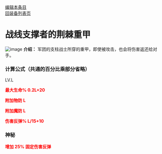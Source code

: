 [编辑本条目](https://github.com/GuguTown/Wiki/edit/main/equip/战线支撑者的荆棘重甲.md)   
[回装备列表页](index.html) 
# 战线支撑者的荆棘重甲
![image](https://user-images.githubusercontent.com/35645329/193945069-cadbe5a8-87d9-493b-a191-1cf528f242bc.png) **介绍：** 军团的支柱战士所穿的重甲，即使被攻击，也会将伤害返还给对手。   
### 计算公式（共通的百分比乘部分省略）
LV.L   

<p><font color="#FF0000"><b>最大生命% 0.2L+20</b></font></p>

<p><font color="#FF0000"><b>附加物防 L</b></font></p>   

<p><font color="#FF0000"><b>附加魔防 L</b></font></p>   

<p><font color="#FF0000"><b>伤害反弹% L/15+10</b></font></p>

### 神秘
<p><font color="#FF0000"><b>增加 25% 固定伤害反弹</b></font></p>
